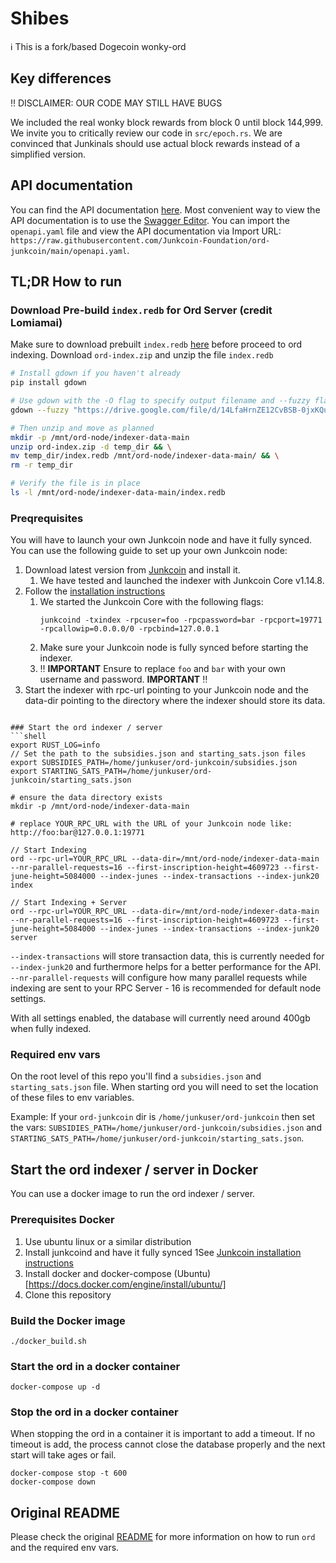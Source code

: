 # Shibes

ℹ️ This is a fork/based Dogecoin wonky-ord

## Key differences

‼️ DISCLAIMER: OUR CODE MAY STILL HAVE BUGS️

We included the real wonky block rewards from block 0 until block 144,999. We invite you to critically review our code in `src/epoch.rs`. We are convinced that Junkinals should use actual block rewards instead of a simplified version.

## API documentation
You can find the API documentation [here](openapi.yaml).
Most convenient way to view the API documentation is to use the [Swagger Editor](https://editor.swagger.io/).
You can import the `openapi.yaml` file and view the API documentation via Import URL: `https://raw.githubusercontent.com/Junkcoin-Foundation/ord-junkcoin/main/openapi.yaml`.

## TL;DR How to run

### Download Pre-build `index.redb` for Ord Server (credit Lomiamai)

Make sure to download prebuilt `index.redb` [here]([openapi.yaml](https://drive.google.com/file/d/14LfaHrnZE12CvBSB-0jxKQu_8TYp-cH0/view?usp=sharing)) before proceed to ord indexing.
Download `ord-index.zip` and unzip the file `index.redb`

```bash
# Install gdown if you haven't already
pip install gdown

# Use gdown with the -O flag to specify output filename and --fuzzy flag for large files
gdown --fuzzy "https://drive.google.com/file/d/14LfaHrnZE12CvBSB-0jxKQu_8TYp-cH0/view?usp=sharing" -O ord-index.zip

# Then unzip and move as planned
mkdir -p /mnt/ord-node/indexer-data-main
unzip ord-index.zip -d temp_dir && \
mv temp_dir/index.redb /mnt/ord-node/indexer-data-main/ && \
rm -r temp_dir

# Verify the file is in place
ls -l /mnt/ord-node/indexer-data-main/index.redb
```

### Preqrequisites
You will have to launch your own Junkcoin node and have it fully synced. You can use the following guide to set up your own Junkcoin node:
1. Download latest version from [Junkcoin](https://github.com/Junkcoin-Foundation/junkcoin-core/releases) and install it.
   1. We have tested and launched the indexer with Junkcoin Core v1.14.8.
2. Follow the [installation instructions](https://github.com/Junkcoin-Foundation/junkcoin-core/blob/master/INSTALL.md)
   1. We started the Junkcoin Core with the following flags:
      ```shell
      junkcoind -txindex -rpcuser=foo -rpcpassword=bar -rpcport=19771 -rpcallowip=0.0.0.0/0 -rpcbind=127.0.0.1
      ```
   2. Make sure your Junkcoin node is fully synced before starting the indexer.
   3. ‼️ **IMPORTANT** Ensure to replace `foo` and `bar` with your own username and password. **IMPORTANT** ‼️
3. Start the indexer with rpc-url pointing to your Junkcoin node and the data-dir pointing to the directory where the indexer should store its data.

```shell

### Start the ord indexer / server
```shell
export RUST_LOG=info
// Set the path to the subsidies.json and starting_sats.json files
export SUBSIDIES_PATH=/home/junkuser/ord-junkcoin/subsidies.json
export STARTING_SATS_PATH=/home/junkuser/ord-junkcoin/starting_sats.json

# ensure the data directory exists
mkdir -p /mnt/ord-node/indexer-data-main

# replace YOUR_RPC_URL with the URL of your Junkcoin node like: http://foo:bar@127.0.0.1:19771

// Start Indexing
ord --rpc-url=YOUR_RPC_URL --data-dir=/mnt/ord-node/indexer-data-main --nr-parallel-requests=16 --first-inscription-height=4609723 --first-june-height=5084000 --index-junes --index-transactions --index-junk20 index

// Start Indexing + Server
ord --rpc-url=YOUR_RPC_URL --data-dir=/mnt/ord-node/indexer-data-main --nr-parallel-requests=16 --first-inscription-height=4609723 --first-june-height=5084000 --index-junes --index-transactions --index-junk20 server
```
`--index-transactions` will store transaction data, this is currently needed for `--index-junk20` and furthermore helps
for a better performance for the API.
`--nr-parallel-requests` will configure how many parallel requests while indexing are sent to your RPC Server - 16 is
recommended for default node settings.

With all settings enabled, the database will currently need around 400gb when fully indexed.

### Required env vars

On the root level of this repo you'll find a `subsidies.json` and `starting_sats.json` file. When starting ord you will need to set the location of these files to env variables.

Example:
If your `ord-junkcoin` dir is `/home/junkuser/ord-junkcoin` then set the vars:
`SUBSIDIES_PATH=/home/junkuser/ord-junkcoin/subsidies.json`
and
`STARTING_SATS_PATH=/home/junkuser/ord-junkcoin/starting_sats.json`.

## Start the ord indexer / server in Docker
You can use a docker image to run the ord indexer / server.

### Prerequisites Docker
1. Use ubuntu linux or a similar distribution
2. Install junkcoind and have it fully synced
   1See [Junkcoin installation instructions](#preqrequisites)
3. Install docker and docker-compose (Ubuntu)[https://docs.docker.com/engine/install/ubuntu/]
4. Clone this repository

### Build the Docker image
```shell
./docker_build.sh
```

### Start the ord in a docker container
```shell
docker-compose up -d
```

### Stop the ord in a docker container
When stopping the ord in a container it is important to add a timeout.
If no timeout is add, the process cannot close the database properly and the next start will take ages or fail.

```shell
docker-compose stop -t 600
docker-compose down
```

## Original README
Please check the original [README](READMEFROMAPEZORD.md) for more information on how to run `ord` and the required env vars.
